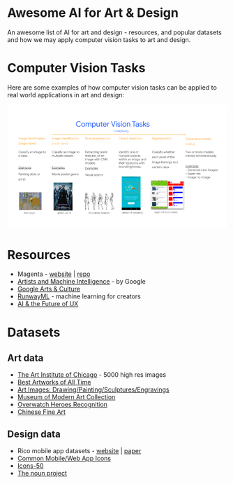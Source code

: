 # Awesome AI for Art & Design
An awesome list of AI for art and design - resources, and popular datasets and how we may apply computer vision tasks to art and design.

# Computer Vision Tasks
Here are some examples of how computer vision tasks can be applied to real world applications in art and design:

<p align="center"><img src="images/cv-tasks.png" /></p>

# Resources
* Magenta - [website](https://magenta.tensorflow.org/) | [repo](https://github.com/magenta) 
* [Artists and Machine Intelligence](https://ami.withgoogle.com/) - by Google
* [Google Arts & Culture](https://artsandculture.google.com/)
* [RunwayML](https://runwayml.com/) - machine learning for creators
* [AI & the Future of UX](https://uxdesign.cc/ai/home)

# Datasets
## Art data
* [The Art Institute of Chicago](https://kottke.org/18/11/the-art-institute-of-chicago-has-put-50000-high-res-images-from-their-collection-online) - 5000 high res images
* [Best Artworks of All Time](https://www.kaggle.com/ikarus777/best-artworks-of-all-time)
* [Art Images: Drawing/Painting/Sculptures/Engravings](https://www.kaggle.com/thedownhill/art-images-drawings-painting-sculpture-engraving)
* [Museum of Modern Art Collection](https://www.kaggle.com/momanyc/museum-collection)
* [Overwatch Heroes Recognition](https://www.kaggle.com/renanmav/overwatch-heroes-recognition)
* [Chinese Fine Art](https://www.kaggle.com/rickyjli/chinese-fine-art/)


## Design data
* Rico mobile app datasets - [website](https://interactionmining.org/rico) | [paper](http://ranjithakumar.net/resources/rico.pdf)
* [Common Mobile/Web App Icons](https://www.kaggle.com/testdotai/common-mobile-web-app-icons)
* [Icons-50](https://www.kaggle.com/danhendrycks/icons50)
* [The noun project](https://thenounproject.com/)
